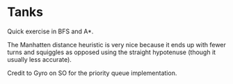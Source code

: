 # Tanks

Quick exercise in BFS and A*.

The Manhatten distance heuristic is very nice because it ends up with fewer turns and squiggles as opposed using the straight hypotenuse (though it usually less accurate).

Credit to Gyro on SO for the priority queue implementation.

